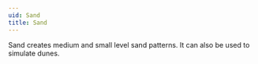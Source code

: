 ```yaml
---
uid: Sand
title: Sand
---
```


Sand creates medium and small level sand patterns. It can also be used to simulate dunes.